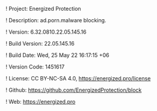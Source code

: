 ! Project: Energized Protection

! Description: ad.porn.malware blocking.

! Version: 6.32.0810.22.05.145.16

! Build Version: 22.05.145.16

! Build Date: Wed, 25 May 22 16:17:15 +06

! Version Code: 1451617

! License: CC BY-NC-SA 4.0, https://energized.pro/license

! Github: https://github.com/EnergizedProtection/block

! Web: https://energized.pro
